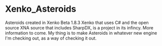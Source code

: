 # Xenko_Asteroids
Asteroids created in Xenko Beta 1.8.3
Xenko that uses C# and the open source XNA source that includes SharpDX, is a project in its infincy. More information to come.
My thing is to make Asteroids in whatever new engine I'm checking out, as a way of checking it out.
